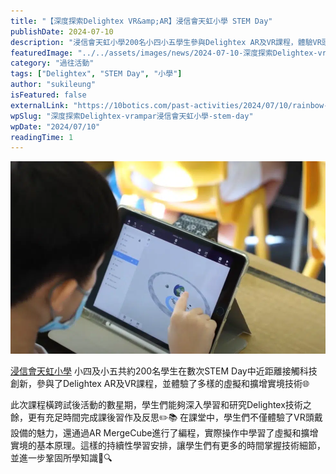 ```yaml
---
title: "【深度探索Delightex VR&amp;AR】浸信會天虹小學 STEM Day"
publishDate: 2024-07-10
description: "浸信會天虹小學200名小四小五學生參與Delightex AR及VR課程，體驗VR頭戴設備和AR MergeCube編程，深入學習虛擬和擴增實境技術原理。"
featuredImage: "../../assets/images/news/2024-07-10-深度探索Delightex-vrampar浸信會天虹小學-stem-day/image1.png"
category: "過往活動"
tags: ["Delightex", "STEM Day", "小學"]
author: "sukileung"
isFeatured: false
externalLink: "https://10botics.com/past-activities/2024/07/10/rainbow-stem-day/"
wpSlug: "深度探索Delightex-vrampar浸信會天虹小學-stem-day"
wpDate: "2024/07/10"
readingTime: 1
---
```


![](../../assets/images/news/2024-07-10-深度探索Delightex-vrampar浸信會天虹小學-stem-day/image1.png)

[浸信會天虹小學](https://www.rainbow.edu.hk/) 小四及小五共約200名學生在數次STEM Day中近距離接觸科技創新，參與了Delightex AR及VR課程，並體驗了多樣的虛擬和擴增實境技術🌐

此次課程橫跨試後活動的數星期，學生們能夠深入學習和研究Delightex技術之餘，更有充足時間完成課後習作及反思✏️📚 在課堂中，學生們不僅體驗了VR頭戴設備的魅力，還通過AR MergeCube進行了編程，實際操作中學習了虛擬和擴增實境的基本原理。這樣的持續性學習安排，讓學生們有更多的時間掌握技術細節，並進一步鞏固所學知識📐🔍
